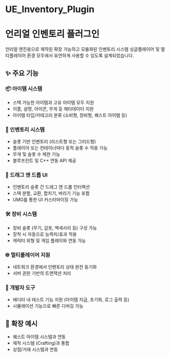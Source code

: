 # UE_Inventory_Plugin

# 언리얼 인벤토리 플러그인

언리얼 엔진용으로 제작된 확장 가능하고 모듈화된 인벤토리 시스템
싱글플레이어 및 멀티플레이어 환경 모두에서 유연하게 사용할 수 있도록 설계되었습니다.

## ✨ 주요 기능

### 📦 아이템 시스템
- 스택 가능한 아이템과 고유 아이템 모두 지원
- 이름, 설명, 아이콘, 무게 등 메타데이터 지원
- 아이템 타입/카테고리 분류 (소비형, 장비형, 퀘스트 아이템 등)

### 🎒 인벤토리 시스템
- 슬롯 기반 인벤토리 (리스트형 또는 그리드형)
- 플레이어 또는 컨테이너마다 동적 슬롯 수 적용 가능
- 무게 및 슬롯 수 제한 기능
- 블루프린트 및 C++ 연동 API 제공

### 🧲 드래그 앤 드롭 UI
- 인벤토리 슬롯 간 드래그 앤 드롭 인터랙션
- 스택 분할, 교환, 합치기, 버리기 기능 포함
- UMG를 통한 UI 커스터마이징 가능

### 🛠️ 장비 시스템
- 장비 슬롯 (무기, 갑옷, 액세서리 등) 구성 가능
- 장착 시 자동으로 능력치/효과 적용
- 캐릭터 외형 및 게임 플레이와 연동 가능

### 🌐 멀티플레이어 지원
- 네트워크 환경에서 인벤토리 상태 완전 동기화
- 서버 권한 기반의 트랜잭션 처리

### 🧪 개발자 도구
- 에디터 내 테스트 기능 지원 (아이템 지급, 초기화, 로그 출력 등)
- 시뮬레이션 기능으로 빠른 디버깅 가능

## 🧩 확장 예시
- 퀘스트 아이템 시스템과 연동
- 제작 시스템 (Crafting)과 통합
- 상점/거래 시스템과 연동


